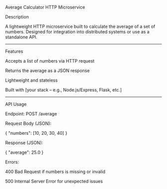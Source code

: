 Average Calculator HTTP Microservice

Description

A lightweight HTTP microservice built to calculate the average of a set of numbers. Designed for integration into distributed systems or use as a standalone API.


---

Features

Accepts a list of numbers via HTTP request

Returns the average as a JSON response

Lightweight and stateless

Built with [your stack – e.g., Node.js/Express, Flask, etc.]



---

API Usage

Endpoint: POST /average

Request Body (JSON):

{
  "numbers": [10, 20, 30, 40]
}

Response (JSON):

{
  "average": 25.0
}

Errors:

400 Bad Request if numbers is missing or invalid

500 Internal Server Error for unexpected issues
